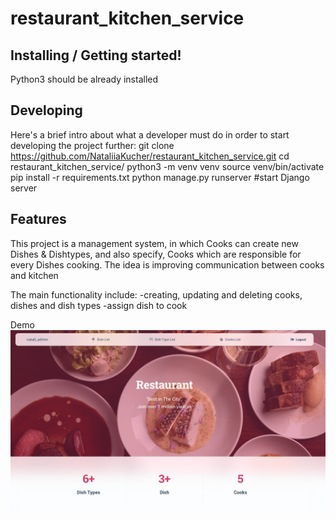 # restaurant_kitchen_service

## Installing / Getting started!

Python3 should be already installed

## Developing

Here's a brief intro about what a developer must do in order to start developing the project further:
git clone https://github.com/NataliiaKucher/restaurant_kitchen_service.git
cd restaurant_kitchen_service/
python3 -m venv venv
source venv/bin/activate
pip install -r requirements.txt
python manage.py runserver #start Django server


## Features


This project is a management system, in which Cooks can create new Dishes & Dishtypes,
and also specify, Cooks which are responsible for every Dishes cooking.
The idea is improving communication between cooks and kitchen

The main functionality include:
-creating, updating and deleting cooks, dishes and dish types
-assign dish to cook

Demo
![Website Interface](demo.png)

